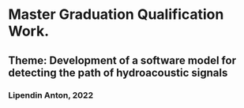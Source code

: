 # Master Graduation Qualification Work.
## Theme: Development of a software model for detecting the path of hydroacoustic signals
### Lipendin Anton, 2022

